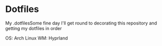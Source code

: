 # Dotfiles
My .dotfilesSome fine day I'll get round to decorating this repository and getting my dotfiles in order

OS: Arch Linux
WM: Hyprland
